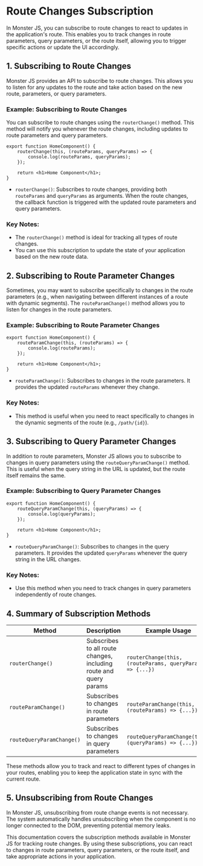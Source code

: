 # Route Changes Subscription

In Monster JS, you can subscribe to route changes to react to updates in the application's route. This enables you to track changes in route parameters, query parameters, or the route itself, allowing you to trigger specific actions or update the UI accordingly.

## 1. Subscribing to Route Changes

Monster JS provides an API to subscribe to route changes. This allows you to listen for any updates to the route and take action based on the new route, parameters, or query parameters.

### Example: Subscribing to Route Changes

You can subscribe to route changes using the `routerChange()` method. This method will notify you whenever the route changes, including updates to route parameters and query parameters.

```tsx
export function HomeComponent() {
    routerChange(this, (routeParams, queryParams) => {
        console.log(routeParams, queryParams);
    });

    return <h1>Home Component</h1>;
}
```

* `routerChange()`: Subscribes to route changes, providing both `routeParams` and `queryParams` as arguments. When the route changes, the callback function is triggered with the updated route parameters and query parameters.

### Key Notes:

* The `routerChange()` method is ideal for tracking all types of route changes.
* You can use this subscription to update the state of your application based on the new route data.

## 2. Subscribing to Route Parameter Changes

Sometimes, you may want to subscribe specifically to changes in the route parameters (e.g., when navigating between different instances of a route with dynamic segments). The `routeParamChange()` method allows you to listen for changes in the route parameters.

### Example: Subscribing to Route Parameter Changes

```tsx
export function HomeComponent() {
    routeParamChange(this, (routeParams) => {
        console.log(routeParams);
    });

    return <h1>Home Component</h1>;
}
```

* `routeParamChange()`: Subscribes to changes in the route parameters. It provides the updated `routeParams` whenever they change.

### Key Notes:

* This method is useful when you need to react specifically to changes in the dynamic segments of the route (e.g., `/path/{id}`).

## 3. Subscribing to Query Parameter Changes

In addition to route parameters, Monster JS allows you to subscribe to changes in query parameters using the `routeQueryParamChange()` method. This is useful when the query string in the URL is updated, but the route itself remains the same.

### Example: Subscribing to Query Parameter Changes

```tsx
export function HomeComponent() {
    routeQueryParamChange(this, (queryParams) => {
        console.log(queryParams);
    });

    return <h1>Home Component</h1>;
}
```

* `routeQueryParamChange()`: Subscribes to changes in the query parameters. It provides the updated `queryParams` whenever the query string in the URL changes.

### Key Notes:

* Use this method when you need to track changes in query parameters independently of route changes.

## 4. Summary of Subscription Methods

| Method | Description | Example Usage |
| --- | --- | --- |
| `routerChange()` | Subscribes to all route changes, including route and query params | `routerChange(this, (routeParams, queryParams) => {...})`
| `routeParamChange()` | Subscribes to changes in route parameters | `routeParamChange(this, (routeParams) => {...})` |
| `routeQueryParamChange()` | Subscribes to changes in query parameters | `routeQueryParamChange(this, (queryParams) => {...})` |

These methods allow you to track and react to different types of changes in your routes, enabling you to keep the application state in sync with the current route.

## 5. Unsubscribing from Route Changes

In Monster JS, unsubscribing from route change events is not necessary. The system automatically handles unsubscribing when the component is no longer connected to the DOM, preventing potential memory leaks.

This documentation covers the subscription methods available in Monster JS for tracking route changes. By using these subscriptions, you can react to changes in route parameters, query parameters, or the route itself, and take appropriate actions in your application.
